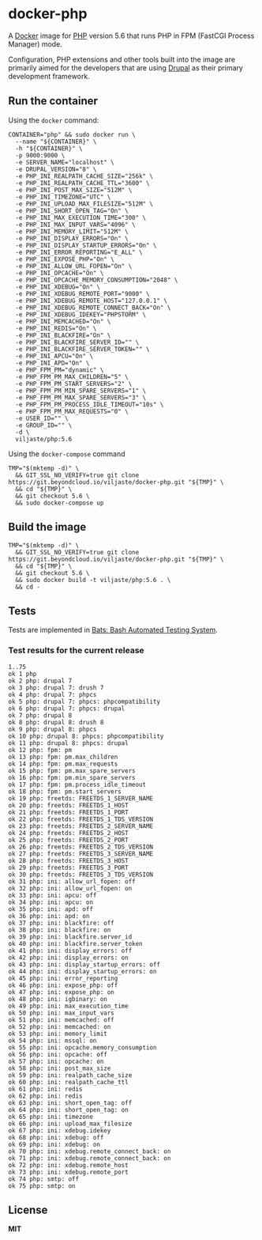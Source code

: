 # docker-php

A [Docker](https://docker.com/) image for [PHP](http://php.net/) version 5.6 that runs PHP in FPM (FastCGI Process Manager) mode.

Configuration, PHP extensions and other tools built into the image are primarily aimed for the developers that are using [Drupal](https://www.drupal.org/) as their primary development framework.

## Run the container

Using the `docker` command:

    CONTAINER="php" && sudo docker run \
      --name "${CONTAINER}" \
      -h "${CONTAINER}" \
      -p 9000:9000 \
      -e SERVER_NAME="localhost" \
      -e DRUPAL_VERSION="8" \
      -e PHP_INI_REALPATH_CACHE_SIZE="256k" \
      -e PHP_INI_REALPATH_CACHE_TTL="3600" \
      -e PHP_INI_POST_MAX_SIZE="512M" \
      -e PHP_INI_TIMEZONE="UTC" \
      -e PHP_INI_UPLOAD_MAX_FILESIZE="512M" \
      -e PHP_INI_SHORT_OPEN_TAG="On" \
      -e PHP_INI_MAX_EXECUTION_TIME="300" \
      -e PHP_INI_MAX_INPUT_VARS="4096" \
      -e PHP_INI_MEMORY_LIMIT="512M" \
      -e PHP_INI_DISPLAY_ERRORS="On" \
      -e PHP_INI_DISPLAY_STARTUP_ERRORS="On" \
      -e PHP_INI_ERROR_REPORTING="E_ALL" \
      -e PHP_INI_EXPOSE_PHP="On" \
      -e PHP_INI_ALLOW_URL_FOPEN="On" \
      -e PHP_INI_OPCACHE="On" \
      -e PHP_INI_OPCACHE_MEMORY_CONSUMPTION="2048" \
      -e PHP_INI_XDEBUG="On" \
      -e PHP_INI_XDEBUG_REMOTE_PORT="9000" \
      -e PHP_INI_XDEBUG_REMOTE_HOST="127.0.0.1" \
      -e PHP_INI_XDEBUG_REMOTE_CONNECT_BACK="On" \
      -e PHP_INI_XDEBUG_IDEKEY="PHPSTORM" \
      -e PHP_INI_MEMCACHED="On" \
      -e PHP_INI_REDIS="On" \
      -e PHP_INI_BLACKFIRE="On" \
      -e PHP_INI_BLACKFIRE_SERVER_ID="" \
      -e PHP_INI_BLACKFIRE_SERVER_TOKEN="" \
      -e PHP_INI_APCU="On" \
      -e PHP_INI_APD="On" \
      -e PHP_FPM_PM="dynamic" \
      -e PHP_FPM_PM_MAX_CHILDREN="5" \
      -e PHP_FPM_PM_START_SERVERS="2" \
      -e PHP_FPM_PM_MIN_SPARE_SERVERS="1" \
      -e PHP_FPM_PM_MAX_SPARE_SERVERS="3" \
      -e PHP_FPM_PM_PROCESS_IDLE_TIMEOUT="10s" \
      -e PHP_FPM_PM_MAX_REQUESTS="0" \
      -e USER_ID="" \
      -e GROUP_ID="" \
      -d \
      viljaste/php:5.6

Using the `docker-compose` command

    TMP="$(mktemp -d)" \
      && GIT_SSL_NO_VERIFY=true git clone https://git.beyondcloud.io/viljaste/docker-php.git "${TMP}" \
      && cd "${TMP}" \
      && git checkout 5.6 \
      && sudo docker-compose up

## Build the image

    TMP="$(mktemp -d)" \
      && GIT_SSL_NO_VERIFY=true git clone https://git.beyondcloud.io/viljaste/docker-php.git "${TMP}" \
      && cd "${TMP}" \
      && git checkout 5.6 \
      && sudo docker build -t viljaste/php:5.6 . \
      && cd -

## Tests

Tests are implemented in [Bats: Bash Automated Testing System](https://github.com/sstephenson/bats).

### Test results for the current release

    1..75
    ok 1 php
    ok 2 php: drupal 7
    ok 3 php: drupal 7: drush 7
    ok 4 php: drupal 7: phpcs
    ok 5 php: drupal 7: phpcs: phpcompatibility
    ok 6 php: drupal 7: phpcs: drupal
    ok 7 php: drupal 8
    ok 8 php: drupal 8: drush 8
    ok 9 php: drupal 8: phpcs
    ok 10 php: drupal 8: phpcs: phpcompatibility
    ok 11 php: drupal 8: phpcs: drupal
    ok 12 php: fpm: pm
    ok 13 php: fpm: pm.max_children
    ok 14 php: fpm: pm.max_requests
    ok 15 php: fpm: pm.max_spare_servers
    ok 16 php: fpm: pm.min_spare_servers
    ok 17 php: fpm: pm.process_idle_timeout
    ok 18 php: fpm: pm.start_servers
    ok 19 php: freetds: FREETDS_1_SERVER_NAME
    ok 20 php: freetds: FREETDS_1_HOST
    ok 21 php: freetds: FREETDS_1_PORT
    ok 22 php: freetds: FREETDS_1_TDS_VERSION
    ok 23 php: freetds: FREETDS_2_SERVER_NAME
    ok 24 php: freetds: FREETDS_2_HOST
    ok 25 php: freetds: FREETDS_2_PORT
    ok 26 php: freetds: FREETDS_2_TDS_VERSION
    ok 27 php: freetds: FREETDS_3_SERVER_NAME
    ok 28 php: freetds: FREETDS_3_HOST
    ok 29 php: freetds: FREETDS_3_PORT
    ok 30 php: freetds: FREETDS_3_TDS_VERSION
    ok 31 php: ini: allow_url_fopen: off
    ok 32 php: ini: allow_url_fopen: on
    ok 33 php: ini: apcu: off
    ok 34 php: ini: apcu: on
    ok 35 php: ini: apd: off
    ok 36 php: ini: apd: on
    ok 37 php: ini: blackfire: off
    ok 38 php: ini: blackfire: on
    ok 39 php: ini: blackfire.server_id
    ok 40 php: ini: blackfire.server_token
    ok 41 php: ini: display_errors: off
    ok 42 php: ini: display_errors: on
    ok 43 php: ini: display_startup_errors: off
    ok 44 php: ini: display_startup_errors: on
    ok 45 php: ini: error_reporting
    ok 46 php: ini: expose_php: off
    ok 47 php: ini: expose_php: on
    ok 48 php: ini: igbinary: on
    ok 49 php: ini: max_execution_time
    ok 50 php: ini: max_input_vars
    ok 51 php: ini: memcached: off
    ok 52 php: ini: memcached: on
    ok 53 php: ini: memory_limit
    ok 54 php: ini: mssql: on
    ok 55 php: ini: opcache.memory_consumption
    ok 56 php: ini: opcache: off
    ok 57 php: ini: opcache: on
    ok 58 php: ini: post_max_size
    ok 59 php: ini: realpath_cache_size
    ok 60 php: ini: realpath_cache_ttl
    ok 61 php: ini: redis
    ok 62 php: ini: redis
    ok 63 php: ini: short_open_tag: off
    ok 64 php: ini: short_open_tag: on
    ok 65 php: ini: timezone
    ok 66 php: ini: upload_max_filesize
    ok 67 php: ini: xdebug.idekey
    ok 68 php: ini: xdebug: off
    ok 69 php: ini: xdebug: on
    ok 70 php: ini: xdebug.remote_connect_back: on
    ok 71 php: ini: xdebug.remote_connect_back: on
    ok 72 php: ini: xdebug.remote_host
    ok 73 php: ini: xdebug.remote_port
    ok 74 php: smtp: off
    ok 75 php: smtp: on

## License

**MIT**
